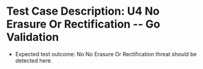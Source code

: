 # Test Case Description: U4 No Erasure Or Rectification -- Go Validation
- Expected test outcome: No No Erasure Or Rectification threat should be detected here.
  